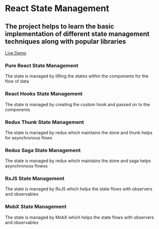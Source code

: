 # React State Management

## The project helps to learn the basic implementation of different state management techniques along with popular libraries

<a href="https://sadanandpai.github.io/react-state-management/">Live Demo</a>

### Pure React State Management
The state is managed by lifting the states within the components for the flow of data

### React Hooks State Management
The state is managed by creating the custom hook and passed on to the components

### Redux Thunk State Management
The state is managed by redux which maintains the store and thunk helps for asynchronous flows

### Redux Saga State Management
The state is managed by redux which maintains the store and saga helps asynchronous flowss

### RxJS State Management
The state is managed by RxJS which helps the state flows with observers and observables

### MobX State Management
The state is managed by MobX which helps the state flows with observers and observables
